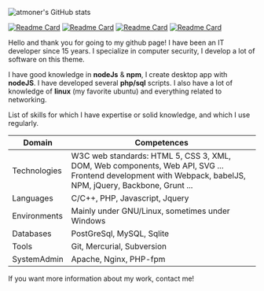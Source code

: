 ![atmoner's GitHub stats](https://github-readme-stats.vercel.app/api?username=atmoner&show_icons=true&theme=github_dark&custom_title=atmoner%27%20Github%20stats)  

[![Readme Card](https://github-readme-stats.vercel.app/api/pin/?username=atmoner&repo=web-wallet)](https://github.com/atmoner/web-wallet)
[![Readme Card](https://github-readme-stats.vercel.app/api/pin/?username=CosmoFolio&repo=light-folio)](https://github.com/CosmoFolio/light-folio)
[![Readme Card](https://github-readme-stats.vercel.app/api/pin/?username=atmoner&repo=TwitWork)](https://github.com/atmoner/TwitWork)
[![Readme Card](https://github-readme-stats.vercel.app/api/pin/?username=atmoner&repo=cosmos-tool)](https://github.com/atmoner/cosmos-tool)

Hello and thank you for going to my github page!
I have been an IT developer since 15 years.
I specialize in computer security, I develop a lot of software on this theme.

I have good knowledge in **nodeJs** & **npm**, I create desktop app with **nodeJS**.
I have developed several **php/sql** scripts.
I also have a lot of knowledge of **linux** (my favorite ubuntu) and everything related to networking.

List of skills for which I have expertise or solid knowledge, and which I use regularly.

|  Domain | Competences  |
|--|--|
|Technologies  |W3C web standards: HTML 5, CSS 3, XML, DOM, Web components, Web API, SVG ... Frontend development with Webpack, babelJS, NPM, jQuery, Backbone, Grunt ...  |
|Languages  |C/C++, PHP, Javascript, Jquery   |
|Environments |Mainly under GNU/Linux, sometimes under Windows   |
|Databases | PostGreSql, MySQL, Sqlite |
|Tools |Git, Mercurial, Subversion  |
|SystemAdmin | Apache, Nginx, PHP-fpm |

If you want more information about my work, contact me!


